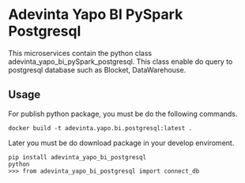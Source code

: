 # Adevinta Yapo BI PySpark Postgresql

This microservices contain the python class adevinta_yapo_bi_pySpark_postgresql. This class enable do query to postgresql database such as Blocket, DataWarehouse.

## Usage

For publish python package, you must be do the following commands.

```
docker build -t adevinta.yapo.bi.postgresql:latest .

```

Later you must be do download package in your develop enviroment.

````
pip install adevinta_yapo_bi_postgresql
python
>>> from adevinta_yapo_bi_postgresql import connect_db
````
